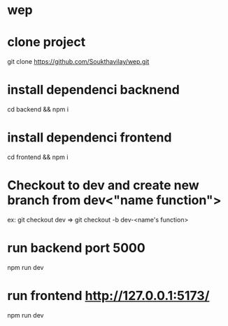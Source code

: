 # wep

# clone project
git clone https://github.com/Soukthavilay/wep.git


# install dependenci backnend
cd backend && npm i


# install dependenci frontend
cd frontend && npm i


# Checkout to dev and create new branch from dev<"name function">
ex: git checkout dev => git checkout -b dev-<name's function>


# run backend port 5000
npm run dev


# run frontend http://127.0.0.1:5173/
npm run dev 
